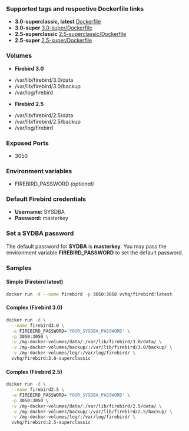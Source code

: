 ### Supported tags and respective Dockerfile links

* **3.0-superclassic, latest** [Dockerfile](https://github.com/vvhq/docker-firebird/blob/master/Dockerfile)
* **3.0-super** [3.0-super/Dockerfile](https://github.com/vvhq/docker-firebird/blob/3.0-super/Dockerfile)
* **2.5-superclassic** [2.5-superclassic/Dockerfile](https://github.com/vvhq/docker-firebird/blob/2.5-superclassic/Dockerfile)
* **2.5-super** [2.5-super/Dockerfile](https://github.com/vvhq/docker-firebird/blob/2.5-super/Dockerfile)

### Volumes

* **Firebird 3.0**
 - /var/lib/firebird/3.0/data
 - /var/lib/firebird/3.0/backup
 - /var/log/firebird
* **Firebird 2.5**
 - /var/lib/firebird/2.5/data
 - /var/lib/firebird/2.5/backup
 - /var/log/firebird

### Exposed Ports

* 3050

### Environment variables

* FIREBIRD_PASSWORD *(optional)*

### Default Firebird credentials

* **Username:** SYSDBA
* **Password:** masterkey

### Set a SYDBA password

The default password for **SYDBA** is **masterkey**. You may pass the environment variable **FIREBIRD_PASSWORD** to set the default password.

### Samples

#### Simple (Firebird latest)

```bash
docker run -d --name firebird -p 3050:3050 vvhq/firebird:latest
```

#### Complex (Firebird 3.0)

```bash
docker run -d \
  --name firebird3.0 \
  -e FIREBIRD_PASSWORD='YOUR_SYSDBA_PASSWORD' \
  -p 3050:3050 \
  -v /my-docker-volumes/data/:/var/lib/firebird/3.0/data/ \
  -v /my-docker-volumes/backup/:/var/lib/firebird/3.0/backup/ \
  -v /my-docker-volumes/log/:/var/log/firebird/ \
  vvhq/firebird:3.0-superclassic
```

#### Complex (Firebird 2.5)

```bash
docker run -d \
  --name firebird2.5 \
  -e FIREBIRD_PASSWORD='YOUR_SYSDBA_PASSWORD' \
  -p 3050:3050 \
  -v /my-docker-volumes/data/:/var/lib/firebird/2.5/data/ \
  -v /my-docker-volumes/backup/:/var/lib/firebird/2.5/backup/ \
  -v /my-docker-volumes/log/:/var/log/firebird/ \
  vvhq/firebird:2.5-superclassic
```
